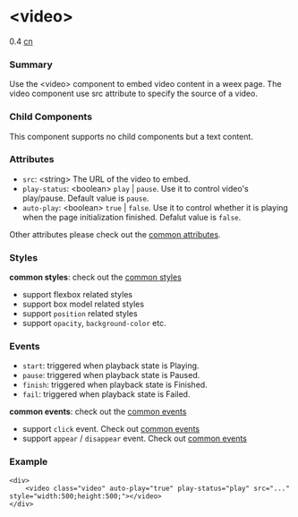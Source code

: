 # &lt;video&gt;
<span class="weex-version">0.4</span>
<a href="https://github.com/weexteam/article/wiki/%E6%AC%A2%E8%BF%8E%E5%8F%82%E4%B8%8EWeex%E4%B8%AD%E6%96%87%E6%96%87%E6%A1%A3%E7%BF%BB%E8%AF%91"  class="weex-translate incomplete">cn</a>

### Summary

Use the &lt;video&gt; component to embed video content in a weex page. The video component use src attribute to specify the source of a video.

### Child Components

This component supports no child components but a text content.

### Attributes

- `src`: &lt;string&gt; The URL of the video to embed.
- `play-status`: &lt;boolean&gt; `play` | `pause`. Use it to control video's play/pause. Default value is `pause`.
- `auto-play`: &lt;boolean&gt; `true` | `false`. Use it to control whether it is playing when the page initialization finished. Defalut value is `false`.

Other attributes please check out the [common attributes](../references/common-attrs.md).

### Styles

**common styles**: check out the [common styles](../references/common-attrs.md)

- support flexbox related styles
- support box model related styles
- support ``position`` related styles
- support ``opacity``, ``background-color`` etc.

### Events

- `start`: triggered when playback state is Playing.
- `pause`: triggered when playback state is Paused.
- `finish`: triggered when playback state is Finished.
- `fail`: triggered when playback state is Failed.

**common events**: check out the [common events](../references/common-event.md)

- support `click` event. Check out [common events](../references/common-event.md)
- support `appear` / `disappear` event. Check out [common events](../references/common-event.md)

### Example

```
<div>
	<video class="video" auto-play="true" play-status="play" src="..." style="width:500;height:500;"></video>
</div>
```


